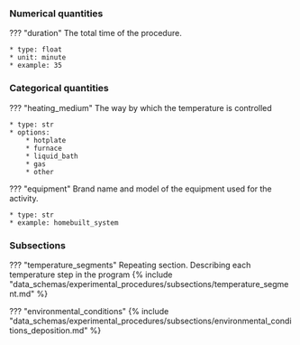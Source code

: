 ### Numerical quantities
??? "duration"
    The total time of the procedure. 

    * type: float
    * unit: minute
    * example: 35

### Categorical quantities
??? "heating_medium"
    The way by which the temperature is controlled

    * type: str
    * options:
        * hotplate
        * furnace
        * liquid_bath
        * gas
        * other

??? "equipment"
    Brand name and model of the equipment used for the activity.

    * type: str
    * example: homebuilt_system        

### Subsections
??? "temperature_segments"
    Repeating section. Describing each temperature step in the program
    {% include "data_schemas/experimental_procedures/subsections/temperature_segment.md" %} 

??? "environmental_conditions"
    {% include "data_schemas/experimental_procedures/subsections/environmental_conditions_deposition.md" %}       